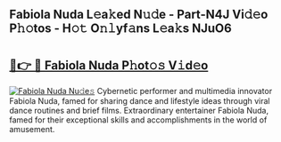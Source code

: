 ## Fabiola Nuda L𝚎a𝚔ed N𝚞𝚍e - Part-N4J Vi𝚍𝚎o P𝚑𝚘tos - H𝚘𝚝 O𝚗𝚕yf𝚊ns L𝚎a𝚔s NJuO6

# <h2><a href="http://kfckuc.oniu.top/?m=Fabiola+Nuda">🔗👉 🔴 Fabiola Nuda P𝚑ot𝚘𝚜 V𝚒d𝚎o</a></h2>

[![Fabiola Nuda Nu𝚍e𝚜](https://i.imgur.com/0qMVB7G.gif)](http://kfckuc.oniu.top/?m=Fabiola+Nuda)
Cybernetic performer and multimedia innovator Fabiola Nuda, famed for sharing dance and lifestyle ideas through viral dance routines and brief films. Extraordinary entertainer Fabiola Nuda, famed for their exceptional skills and accomplishments in the world of amusement.  
